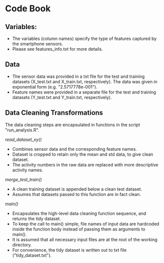 Code Book
============

## Variables:
- The variables (column names) specify the type of features captured by the smartphone sensors.
- Please see features_info.txt for more details.

## Data
- The sensor data was provided in a txt file for the test and training datasets (X_test.txt and X_train.txt, respectively). The data was given in exponential form (e.g. "2.5717778e-001").
- Feature names were provided in a separate file for the test and training datasets (Y_test.txt and Y_train.txt, respectively).

## Data Cleaning Transformations
The data cleaning steps are encapsulated in functions in the script "run_analysis.R".

*read_dataset_xy()*
- Combines sensor data and the corresponding feature names.
- Dataset is cropped to retain only the mean and std data, to give clean dataset.
- The activity numbers in the raw data are replaced with more descriptive activity names.

*merge_test_train()*
- A clean training dataset is appended below a clean test dataset.
- Assumes that datasets passed to this function are in fact clean.

*main()*
- Encapsulates the high-level data cleaning function sequence, and returns the tidy dataset.
- To keep the call to main() simple, file names of input data are hardcoded inside the function body instead of passing them as arguments to main().
- It is assumed that all necessary input files are at the root of the working directory.
- For convenience, the tidy dataset is written out to txt file ("tidy_dataset.txt").

